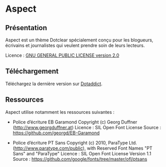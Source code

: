 # Aspect

## Présentation

Aspect est un thème Dotclear spécialement conçu pour les blogueurs, écrivains et journalistes qui veulent prendre soin de leurs lecteurs.

Licence : [GNU GENERAL PUBLIC LICENSE version 2.0](https://www.gnu.org/licenses/old-licenses/gpl-2.0.fr.html)

## Téléchargement

Téléchargez la dernière version sur [Dotaddict](http://themes.dotaddict.org/galerie-dc2/details/aspect).

## Ressources
Aspect utilise notamment les ressources suivantes :
- Police d’écriture EB Garamond
Copyright (c) Georg Duffner (http://www.georgduffner.at)
Licence : SIL Open Font License
Source : https://github.com/georgd/EB-Garamond

- Police d’écriture PT Sans
Copyright (c) 2010, ParaType Ltd. (http://www.paratype.com/public), with Reserved Font Names "PT Sans" and "ParaType"
Licence : SIL Open Font License Version 1.1
Source : https://github.com/google/fonts/tree/master/ofl/ptsans